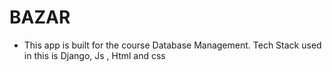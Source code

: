 # BAZAR

* This app is built for the course Database Management. Tech Stack used in this is Django, Js , Html and css


